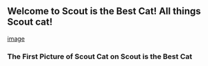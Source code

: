 ## Welcome to Scout is the Best Cat!  All things Scout cat!

[image](https://1drv.ms/u/s!An4AGKGFvtvLsUn5OHFPfM3tFckz)

### The First Picture of Scout Cat on Scout is the Best Cat
